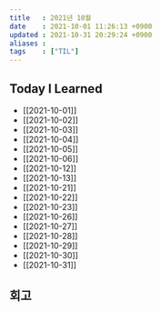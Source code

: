 ```yaml
---
title   : 2021년 10월 
date    : 2021-10-01 11:26:13 +0900
updated : 2021-10-31 20:29:24 +0900
aliases : 
tags    : ["TIL"]
---
```

## Today I Learned
- [[2021-10-01]]
- [[2021-10-02]]
- [[2021-10-03]]
- [[2021-10-04]]
- [[2021-10-05]]
- [[2021-10-06]]
- [[2021-10-12]]
- [[2021-10-13]]
- [[2021-10-21]]
- [[2021-10-22]]
- [[2021-10-23]]
- [[2021-10-26]]
- [[2021-10-27]] 
- [[2021-10-28]]
- [[2021-10-29]]
- [[2021-10-30]]
- [[2021-10-31]]

## 회고
